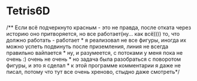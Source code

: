 # Tetris6D

 /** Если всё подчеркнуто красным - это не правда, после отката через историю оно притворяется, но все работает(ну... как всё)))) то, что должно работать - работает
     *  я реализовал не все фигуры, иногда их можно успеть подвинуть после приземления, линия не всегда правильно вайпается
     *  ну, и разумеется, с потоками у меня пока не очень :) очень не очень
     *  но задача была разобраться с поворотом фигуры, и это я сделал
     *  к этой программе комментарии я даже не писал, потому что тут все очень хреново, стыдно даже смотреть*/
